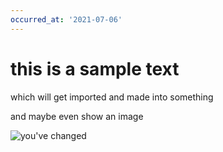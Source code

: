 ```yaml
---
occurred_at: '2021-07-06'
---
```


# this is a sample text

which will get imported
and made into something

and maybe even show an image

![you've changed](/youvechanged.jpg)
